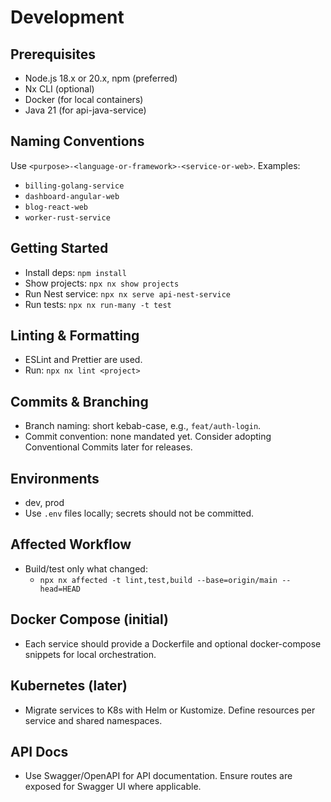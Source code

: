 # Development

## Prerequisites
- Node.js 18.x or 20.x, npm (preferred)
- Nx CLI (optional)
- Docker (for local containers)
- Java 21 (for api-java-service)

## Naming Conventions
Use `<purpose>-<language-or-framework>-<service-or-web>`.
Examples:
- `billing-golang-service`
- `dashboard-angular-web`
- `blog-react-web`
- `worker-rust-service`

## Getting Started
- Install deps: `npm install`
- Show projects: `npx nx show projects`
- Run Nest service: `npx nx serve api-nest-service`
- Run tests: `npx nx run-many -t test`

## Linting & Formatting
- ESLint and Prettier are used.
- Run: `npx nx lint <project>`

## Commits & Branching
- Branch naming: short kebab-case, e.g., `feat/auth-login`.
- Commit convention: none mandated yet. Consider adopting Conventional Commits later for releases.

## Environments
- dev, prod
- Use `.env` files locally; secrets should not be committed.

## Affected Workflow
- Build/test only what changed:
  - `npx nx affected -t lint,test,build --base=origin/main --head=HEAD`

## Docker Compose (initial)
- Each service should provide a Dockerfile and optional docker-compose snippets for local orchestration.

## Kubernetes (later)
- Migrate services to K8s with Helm or Kustomize. Define resources per service and shared namespaces.

## API Docs
- Use Swagger/OpenAPI for API documentation. Ensure routes are exposed for Swagger UI where applicable.
